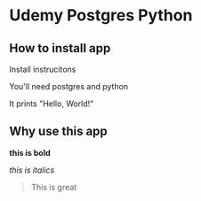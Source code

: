 # Udemy Postgres Python

## How to install app

Install instrucitons

You'll need postgres and python

It prints "Hello, World!"

## Why use this app

**this is bold**

_this is italics_

> This is great

